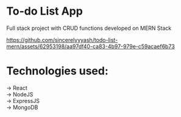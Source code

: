 # To-do List App <br>
Full stack project with CRUD functions developed on MERN Stack <br>

https://github.com/sincerelyyyash/todo-list-mern/assets/62953198/aa97df40-ca83-4b97-979e-c59acaef6b73

# Technologies used: <br>
-> React <br>
-> NodeJS <br>
-> ExpressJS <br>
-> MongoDB <br>



